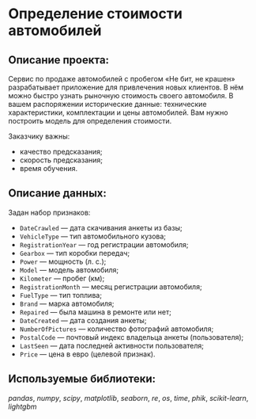 # Определение стоимости автомобилей

## Описание проекта:
Сервис по продаже автомобилей с пробегом «Не бит, не крашен» разрабатывает приложение для привлечения новых клиентов. В нём можно быстро узнать рыночную стоимость своего автомобиля. В вашем распоряжении исторические данные: технические характеристики, комплектации и цены автомобилей. Вам нужно построить модель для определения стоимости.

Заказчику важны:
  + качество предсказания;
  + скорость предсказания;
  + время обучения.

## Описание данных:
Задан набор признаков:
  - `DateCrawled` — дата скачивания анкеты из базы;
  - `VehicleType` — тип автомобильного кузова;
  - `RegistrationYear` — год регистрации автомобиля;
  - `Gearbox` — тип коробки передач;
  - `Power` — мощность (л. с.);
  - `Model` — модель автомобиля;
  - `Kilometer` — пробег (км);
  - `RegistrationMonth` — месяц регистрации автомобиля;
  - `FuelType` — тип топлива;
  - `Brand` — марка автомобиля;
  - `Repaired` — была машина в ремонте или нет;
  - `DateCreated` — дата создания анкеты;
  - `NumberOfPictures` — количество фотографий автомобиля;
  - `PostalCode` — почтовый индекс владельца анкеты (пользователя);
  - `LastSeen` — дата последней активности пользователя;
  - `Price` — цена в евро (целевой признак).

## Используемые библиотеки:
*pandas*, *numpy*, *scipy*, *matplotlib*, *seaborn*, *re*, *os*, *time*, *phik*, *scikit-learn*, *lightgbm*